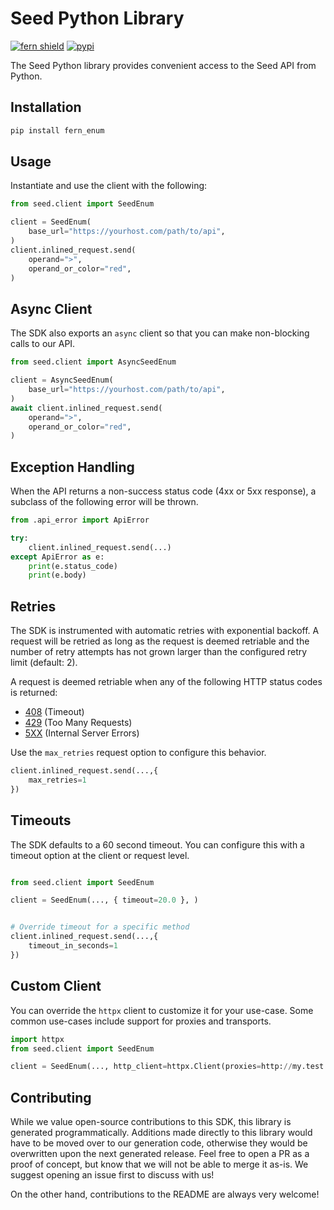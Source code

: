 # Seed Python Library

[![fern shield](https://img.shields.io/badge/%F0%9F%8C%BF-SDK%20generated%20by%20Fern-brightgreen)](https://github.com/fern-api/fern)
[![pypi](https://img.shields.io/pypi/v/fern_enum)](https://pypi.python.org/pypi/fern_enum)

The Seed Python library provides convenient access to the Seed API from Python.

## Installation

```sh
pip install fern_enum
```

## Usage

Instantiate and use the client with the following:

```python
from seed.client import SeedEnum

client = SeedEnum(
    base_url="https://yourhost.com/path/to/api",
)
client.inlined_request.send(
    operand=">",
    operand_or_color="red",
)
```

## Async Client

The SDK also exports an `async` client so that you can make non-blocking calls to our API.

```python
from seed.client import AsyncSeedEnum

client = AsyncSeedEnum(
    base_url="https://yourhost.com/path/to/api",
)
await client.inlined_request.send(
    operand=">",
    operand_or_color="red",
)
```

## Exception Handling

When the API returns a non-success status code (4xx or 5xx response), a subclass of the following error
will be thrown.

```python
from .api_error import ApiError

try:
    client.inlined_request.send(...)
except ApiError as e:
    print(e.status_code)
    print(e.body)
```

## Retries

The SDK is instrumented with automatic retries with exponential backoff. A request will be retried as long
as the request is deemed retriable and the number of retry attempts has not grown larger than the configured
retry limit (default: 2).

A request is deemed retriable when any of the following HTTP status codes is returned:

- [408](https://developer.mozilla.org/en-US/docs/Web/HTTP/Status/408) (Timeout)
- [429](https://developer.mozilla.org/en-US/docs/Web/HTTP/Status/429) (Too Many Requests)
- [5XX](https://developer.mozilla.org/en-US/docs/Web/HTTP/Status/500) (Internal Server Errors)

Use the `max_retries` request option to configure this behavior.

```python
client.inlined_request.send(...,{
    max_retries=1
})
```

## Timeouts

The SDK defaults to a 60 second timeout. You can configure this with a timeout option at the client or request level.

```python

from seed.client import SeedEnum

client = SeedEnum(..., { timeout=20.0 }, )


# Override timeout for a specific method
client.inlined_request.send(...,{
    timeout_in_seconds=1
})
```

## Custom Client

You can override the `httpx` client to customize it for your use-case. Some common use-cases include support for proxies
and transports.
```python
import httpx
from seed.client import SeedEnum

client = SeedEnum(..., http_client=httpx.Client(proxies=http://my.test.proxy.example.com, transport=httpx.HTTPTransport(local_address="0.0.0.0"), ), )
```

## Contributing

While we value open-source contributions to this SDK, this library is generated programmatically.
Additions made directly to this library would have to be moved over to our generation code,
otherwise they would be overwritten upon the next generated release. Feel free to open a PR as
a proof of concept, but know that we will not be able to merge it as-is. We suggest opening
an issue first to discuss with us!

On the other hand, contributions to the README are always very welcome!
